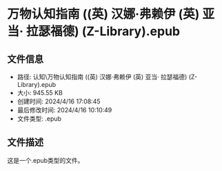 ﻿# 万物认知指南 ((英) 汉娜·弗赖伊  (英) 亚当· 拉瑟福德) (Z-Library).epub

## 文件信息
- 路径: 认知\万物认知指南 ((英) 汉娜·弗赖伊  (英) 亚当· 拉瑟福德) (Z-Library).epub
- 大小: 945.55 KB
- 创建时间: 2024/4/16 17:08:45
- 最后修改时间: 2024/4/16 10:10:49
- 文件类型: .epub

## 文件描述
这是一个.epub类型的文件。

